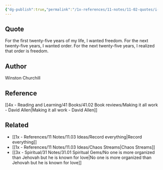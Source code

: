 ```yaml
---
{"dg-publish":true,"permalink":"/1x-references/11-notes/11-02-quotes/i-wanted-freedom-then-i-wanted-order-then-i-realized-order-is-freedom-winston-churchill/","title":"I wanted freedom, then I wanted order. Then I realized order is freedom - Winston Churchill","created":"2023-10-22T22:24:34.000+03:00","updated":"2024-02-14T20:18:42.965+03:00"}
---
```



## Quote
For the first twenty-five years of my life, I wanted freedom. For the
next twenty-five years, I wanted order. For the next twenty-five years,
I realized that order is freedom.
## Author
Winston Churchill

## Reference
[[4x - Reading and Learning/41 Books/41.02 Book reviews/Making it all work - David Allen\|Making it all work - David Allen]]

## Related
- [[1x - References/11 Notes/11.03 Ideas/Record everything\|Record everything]]
- [[1x - References/11 Notes/11.03 Ideas/Chaos Streams\|Chaos Streams]]
- [[3x - Spiritual/31 Notes/31.01 Spiritual Gems/No one is more organized than Jehovah but he is known for love\|No one is more organized than Jehovah but he is known for love]]